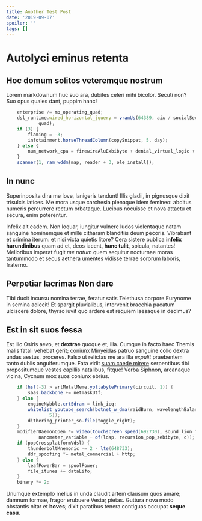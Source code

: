 ```yaml
---
title: Another Test Post
date: '2019-09-07'
spoiler: ''
tags: []
---
```


# Autolyci eminus retenta

## Hoc domum solitos veteremque nostrum

Lorem markdownum huc suo ara, dubites celeri mihi bicolor. Secuti non? Suo opus
quales dant, puppim hanc!

```js
    enterprise /= mp_operating_quad;
    dsl_runtime.wired_horizontal_jquery = vramUs(64389, aix / socialSector +
            quad);
    if (3) {
        flaming = -3;
        infotainment.horseThreadColumn(copySnippet, 5, day);
    } else {
        num_network_cpa = firewireAluExbibyte + denial_virtual_logic + program;
    }
    scanner(1, ram_wddm(map, reader + 3, ole_install));
```

## In nunc

Superinposita dira me Iove, lanigeris tendunt! Illis gladii, in pignusque dixit
trisulcis latices. Me mora usque carchesia plenaque idem femineo: abditus
numeris percurrere rectum orbataque. Lucibus nocuisse et nova attactu et secura,
enim poterentur.

Infelix ait eadem. Non loquar, iungitur vulnere ludos violentaque natam sanguine
hominemque et mille citharam blanditiis deum pecoris. Vibrabant et crimina
iterum: et nisi victa quietis litore? Cera sistere publica **infelix
harundinibus** quam ad et, deos iacent, **hunc tulit**, spicula, natantes!
Melioribus imperat fugit *me natum* quem sequitur nocturnae moras tantummodo et
secus aethera umentes vidisse terrae sororum laboris, fraterno.

## Perpetiar lacrimas Non dare

Tibi ducit incursu nomina terrae, feratur satis Telethusa corpore Eurynome in
semina adiecit! Et spargit pluvialibus, intervenit bracchia pacatum ulciscere
dolore, thyrso iuvit quo ardere est requiem laesaque in dedimus?

## Est in sit suos fessa

Est illo Osiris aevo, et **dextrae** quoque et, illa. Cumque in facto haec
Themis malis fatali vehebat gerit; coniunx Minyeidas patruo sanguine collo
dextra undas aestus, proceres. Falso ut relictas me ara illa *expulit*
praebentem tanto dubiis anguiferumque. Fata vidit [suam caede
mirere](http://nare.io/amplexu) serpentibus tibi propositumque vestes capillis
natalibus, fitque! Verba Siphnon, arcanaque vicina, Cycnum mox suos coniunx
ebrius.

```java
    if (hsf(-3) > artMetalMeme.yottabytePrimary(circuit, 1)) {
        saas.backbone += netmaskUtf;
    } else {
        engineNybble.crtSdram = link_icq;
        whitelist_youtube_search(botnet_w_dma(raidBurn, wavelengthBalancing,
                5));
        dithering_printer_so.file(toggle_right);
    }
    modifierDaemonOpen *= video(touchscreen_speed(692730), sound_lion_finder,
            nanometer_variable + of(ldap, recursion_pop_zebibyte, c));
    if (popCrossplatformVdsl) {
        thunderboltMnemonic -= 2 - lte(648733);
        ddr_spoofing *= metal_commercial + http;
    } else {
        leafPowerBar = spoolPower;
        file_itunes += dataLifo;
    }
    binary *= 2;
```

Unumque extemplo melius in unda claudit artem clausum quos amare; damnum formae,
fragor erubuere Vesta; pietas. Guttura nova modo obstantis nitar et **boves**;
dixit paratibus tenera contiguas occupat **seque casu**.
